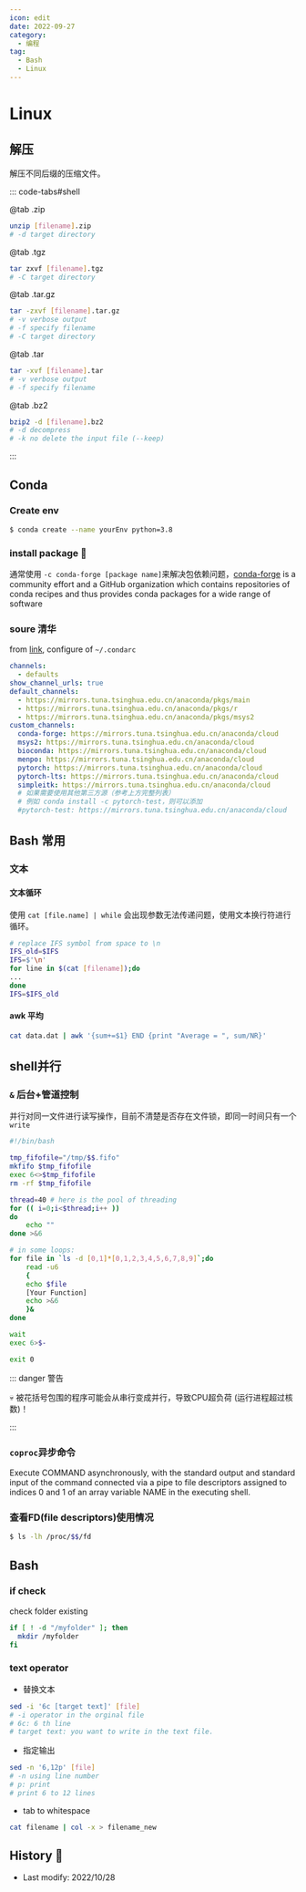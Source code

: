 ```yaml
---
icon: edit
date: 2022-09-27
category:
  - 编程
tag:
  - Bash
  - Linux
---
```


# Linux

## 解压

解压不同后缀的压缩文件。

::: code-tabs#shell

@tab .zip

```bash
unzip [filename].zip
# -d target directory
```

@tab .tgz

```bash
tar zxvf [filename].tgz
# -C target directory
```

@tab .tar.gz

```bash
tar -zxvf [filename].tar.gz
# -v verbose output
# -f specify filename
# -C target directory
```

@tab .tar

```bash
tar -xvf [filename].tar
# -v verbose output
# -f specify filename
```

@tab .bz2

```bash
bzip2 -d [filename].bz2
# -d decompress
# -k no delete the input file (--keep)
```

:::

## Conda

### Create env

```bash
$ conda create --name yourEnv python=3.8
```

### install package :hammer:

通常使用 `-c conda-forge [package name]`来解决包依赖问题，[conda-forge](https://conda-forge.org/docs/index.html) is a community effort and a GitHub organization which contains repositories of conda recipes and thus provides conda packages for a wide range of software

### soure 清华

from [link](https://mirrors.tuna.tsinghua.edu.cn/help/anaconda/), configure of `~/.condarc`

```yaml
channels:
  - defaults
show_channel_urls: true
default_channels:
  - https://mirrors.tuna.tsinghua.edu.cn/anaconda/pkgs/main
  - https://mirrors.tuna.tsinghua.edu.cn/anaconda/pkgs/r
  - https://mirrors.tuna.tsinghua.edu.cn/anaconda/pkgs/msys2
custom_channels:
  conda-forge: https://mirrors.tuna.tsinghua.edu.cn/anaconda/cloud
  msys2: https://mirrors.tuna.tsinghua.edu.cn/anaconda/cloud
  bioconda: https://mirrors.tuna.tsinghua.edu.cn/anaconda/cloud
  menpo: https://mirrors.tuna.tsinghua.edu.cn/anaconda/cloud
  pytorch: https://mirrors.tuna.tsinghua.edu.cn/anaconda/cloud
  pytorch-lts: https://mirrors.tuna.tsinghua.edu.cn/anaconda/cloud
  simpleitk: https://mirrors.tuna.tsinghua.edu.cn/anaconda/cloud
  # 如果需要使用其他第三方源（参考上方完整列表）
  # 例如 conda install -c pytorch-test，则可以添加
  #pytorch-test: https://mirrors.tuna.tsinghua.edu.cn/anaconda/cloud
```

## Bash 常用

### 文本

#### 文本循环

使用 `cat [file.name] | while` 会出现参数无法传递问题，使用文本换行符进行循环。

```bash
# replace IFS symbol from space to \n
IFS_old=$IFS
IFS=$'\n'
for line in $(cat [filename]);do
...
done
IFS=$IFS_old
```

#### awk 平均

```bash
cat data.dat | awk '{sum+=$1} END {print "Average = ", sum/NR}'
```

## shell并行

### `&` 后台+管道控制

并行对同一文件进行读写操作，目前不清楚是否存在文件锁，即同一时间只有一个`write`
```bash {16-21}
#!/bin/bash

tmp_fifofile="/tmp/$$.fifo"
mkfifo $tmp_fifofile
exec 6<>$tmp_fifofile
rm -rf $tmp_fifofile

thread=40 # here is the pool of threading
for (( i=0;i<$thread;i++ ))
do
    echo ""
done >&6

# in some loops:
for file in `ls -d [0,1]*[0,1,2,3,4,5,6,7,8,9]`;do
    read -u6
    {
    echo $file
    [Your Function]
    echo >&6
    }&
done

wait
exec 6>$-

exit 0
```

::: danger 警告

:skull: 被花括号包围的程序可能会从串行变成并行，导致CPU超负荷 (运行进程超过核数)！

:::

### `coproc`异步命令

Execute COMMAND asynchronously, with the standard output and standard input of the command connected via a pipe to file descriptors assigned to indices 0 and 1 of an array variable NAME in the executing shell.

### 查看FD(file descriptors)使用情况

```bash
$ ls -lh /proc/$$/fd
```

## Bash

### if check

check folder existing

```bash
if [ ! -d "/myfolder" ]; then
  mkdir /myfolder
fi
```

### text operator

- 替换文本

```bash
sed -i '6c [target text]' [file]
# -i operator in the orginal file
# 6c: 6 th line
# target text: you want to write in the text file.
```
- 指定输出

```bash
sed -n '6,12p' [file]
# -n using line number
# p: print
# print 6 to 12 lines
```
- tab to whitespace
```bash
cat filename | col -x > filename_new
```

## History :scroll:

- Last modify: 2022/10/28
